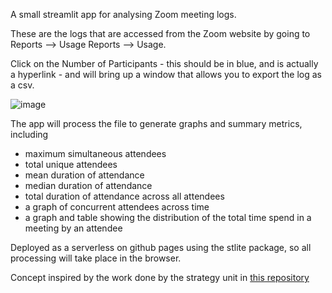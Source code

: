 A small streamlit app for analysing Zoom meeting logs.

These are the logs that are accessed from the Zoom website by going to Reports --> Usage Reports --> Usage.

Click on the Number of Participants - this should be in blue, and is actually a hyperlink - and will bring up a window that allows you to export the log as a csv.

![image](https://github.com/Bergam0t/attendance_analyser/assets/29951987/adba9b4c-6b27-4393-8c63-6eae3ca9f85a)

The app will process the file to generate graphs and summary metrics, including
- maximum simultaneous attendees
- total unique attendees
- mean duration of attendance
- median duration of attendance
- total duration of attendance across all attendees
- a graph of concurrent attendees across time 
- a graph and table showing the distribution of the total time spend in a meeting by an attendee

Deployed as a serverless on github pages using the stlite package, so all processing will take place in the browser.

Concept inspired by the work done by the strategy unit in [this repository](https://github.com/The-Strategy-Unit/WebinarStats)

